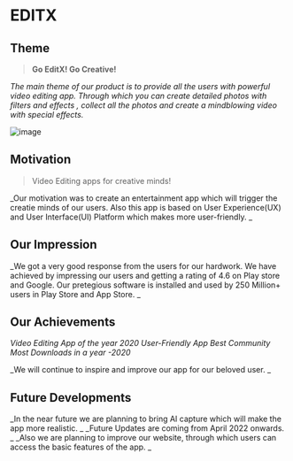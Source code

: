 # **EDITX**

## **Theme**

> **Go EditX! Go Creative!** 

_The main theme of our product is to provide all the users with powerful video editing app. Through which you can create detailed photos with filters and effects , collect all the photos and create a mindblowing video with special effects._

![image](https://user-images.githubusercontent.com/96131431/156333837-4b6162ce-3f81-4e1c-9cf1-82ab0cc5544f.png)

## **Motivation**

> Video Editing apps for creative minds! 

_Our motivation was to create an entertainment app which will trigger the creatie minds of our users. Also this app is based on User Experience(UX) and User Interface(UI) Platform which makes more user-friendly. _

## **Our Impression**

_We got a very good response from the users for our hardwork. We have achieved by impressing our users and getting a rating of 4.6 on Play store and Google. Our pretegious software is installed and used by 250 Million+ users in Play Store and App Store. _

## **Our Achievements**

*Video Editing App of the year 2020*
*User-Friendly App*
*Best Community*
*Most Downloads in a year -2020*

_We will continue to inspire and improve our app for our beloved user. _

## **Future Developments**

_In the near future we are planning to bring AI capture which will make the app more realistic. _
_Future Updates are coming from April 2022 onwards. _
_Also we are planning to improve our website, through which users can access the basic features of the app. _
